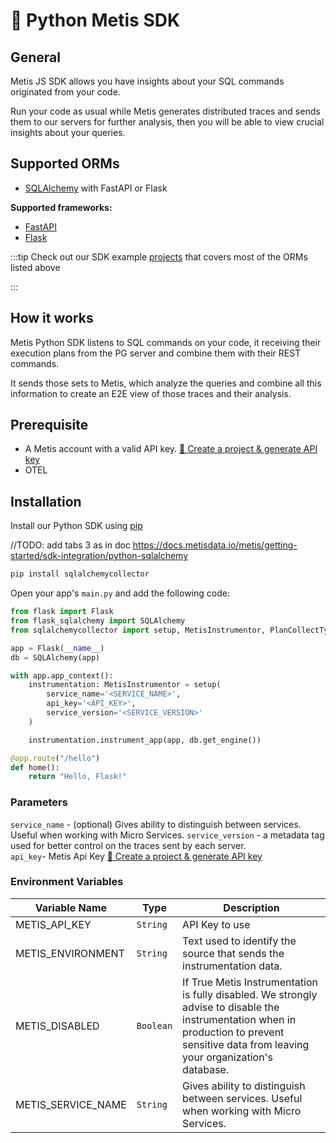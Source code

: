 # 🐍 Python Metis SDK

## **General**

Metis JS SDK allows you have insights about your SQL commands originated from your code.

Run your code as usual while Metis generates distributed traces and sends them to our servers for further analysis, then you will be able to view crucial insights about your queries.

## **Supported ORMs**

- [SQLAlchemy](https://www.sqlalchemy.org) with FastAPI or Flask

**Supported frameworks:**

- [FastAPI](https://fastapi.tiangolo.com)
- [Flask](https://flask.palletsprojects.com/en/2.3.x/)

:::tip
Check out our SDK example [projects](https://github.com/metis-data/sdk-examples/tree/main/python) that covers most of the ORMs listed above

:::

## **How it works**

Metis Python SDK listens to SQL commands on your code, it receiving their execution plans from the PG server and combine them with their REST commands.

It sends those sets to Metis, which analyze the queries and combine all this information to create an E2E view of those traces and their analysis.

## **Prerequisite**

- A Metis account with a valid API key. [🥽 Create a project & generate API key](../Create%20a%20project%20&%20generate%20API%20key.md)
- OTEL

## **Installation**

Install our Python SDK using [pip](https://pip.pypa.io/en/stable/)

//TODO: add tabs 3 as in doc https://docs.metisdata.io/metis/getting-started/sdk-integration/python-sqlalchemy

```bash
pip install sqlalchemycollector
```

Open your app's `main.py` and add the following code:

```python
from flask import Flask
from flask_sqlalchemy import SQLAlchemy
from sqlalchemycollector import setup, MetisInstrumentor, PlanCollectType

app = Flask(__name__)
db = SQLAlchemy(app)

with app.app_context():
    instrumentation: MetisInstrumentor = setup(
        service_name='<SERVICE_NAME>',
        api_key='<API_KEY>',
        service_version='<SERVICE_VERSION>'
    )

    instrumentation.instrument_app(app, db.get_engine())

@app.route("/hello")
def home():
    return "Hello, Flask!"
```

### Parameters

`service_name` - (optional) Gives ability to distinguish between services. Useful when working with Micro Services.
`service_version` - a metadata tag used for better control on the traces sent by each server.  
`api_key`- Metis Api Key [🥽 Create a project & generate API key](../Create%20a%20project%20&%20generate%20API%20key.md)

### Environment Variables

| Variable Name      | Type      | Description                                                                                                                                                                                |
| ------------------ | --------- | ------------------------------------------------------------------------------------------------------------------------------------------------------------------------------------------ |
| METIS_API_KEY      | `String`  | API Key to use                                                                                                                                                                             |
| METIS_ENVIRONMENT  | `String`  | Text used to identify the source that sends the instrumentation data.                                                                                                                      |
| METIS_DISABLED     | `Boolean` | If True Metis Instrumentation is fully disabled. We strongly advise to disable the instrumentation when in production to prevent sensitive data from leaving your organization's database. |
| METIS_SERVICE_NAME | `String`  | Gives ability to distinguish between services. Useful when working with Micro Services.                                                                                                    |
